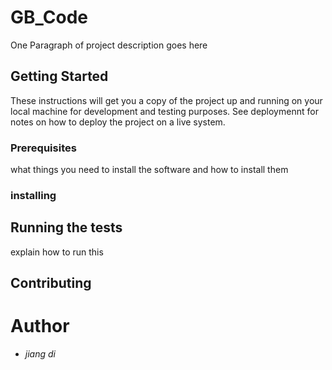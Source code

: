 # GB_Code
One Paragraph of project description goes here
## Getting Started
These instructions will get you a copy of the project up and running on your local machine for development and testing purposes.
See deploymennt for notes on how to deploy the project on a live system.
### Prerequisites
what things you need to install the software and how to install them
### installing

## Running the tests
explain how to run this 

## Contributing
# Author
-  *jiang di*